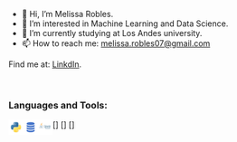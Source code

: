 - 👋 Hi, I’m Melissa Robles.
- 👀 I’m interested in Machine Learning and Data Science.
- 🌱 I’m currently studying at Los Andes university.
- 📫 How to reach me: melissa.robles07@gmail.com

Find me at:
[LinkdIn](https://www.linkedin.com/in/melissa-robles-97b733165).

<br />

### Languages and Tools:

[<img align="left" alt="python" width="26px" src="https://raw.githubusercontent.com/github/explore/80688e429a7d4ef2fca1e82350fe8e3517d3494d/topics/python/python.png" />]
[<img align="left" alt="SQL" width="26px" src="https://raw.githubusercontent.com/github/explore/80688e429a7d4ef2fca1e82350fe8e3517d3494d/topics/sql/sql.png" />]
[<img align="left" alt="Java" width="26px" src="https://raw.githubusercontent.com/github/explore/80688e429a7d4ef2fca1e82350fe8e3517d3494d/topics/java/java.png" />]


<br />


